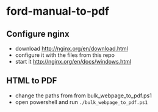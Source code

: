 # ford-manual-to-pdf

## Configure nginx
- download http://nginx.org/en/download.html
- configure it with the files from this repo
- start it http://nginx.org/en/docs/windows.html

## HTML to PDF
- change the paths from from bulk_webpage_to_pdf.ps1
- open powershell and run `./bulk_webpage_to_pdf.ps1`
